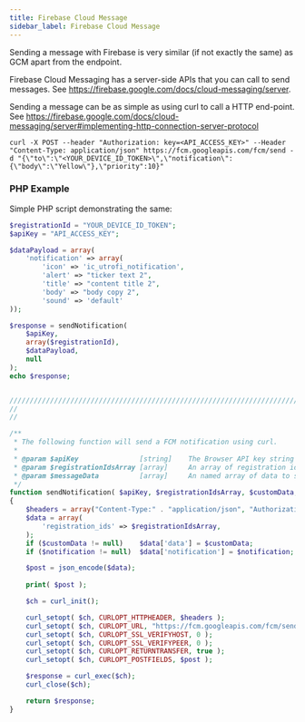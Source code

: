 ```yaml
---
title: Firebase Cloud Message
sidebar_label: Firebase Cloud Message
---
```



Sending a message with Firebase is very similar (if not exactly the same) as GCM apart from the endpoint. 


Firebase Cloud Messaging has a server-side APIs that you can call to send messages. 
See https://firebase.google.com/docs/cloud-messaging/server.

Sending a message can be as simple as using curl to call a HTTP end-point. 
See https://firebase.google.com/docs/cloud-messaging/server#implementing-http-connection-server-protocol

```
curl -X POST --header "Authorization: key=<API_ACCESS_KEY>" --Header "Content-Type: application/json" https://fcm.googleapis.com/fcm/send -d "{\"to\":\"<YOUR_DEVICE_ID_TOKEN>\",\"notification\":{\"body\":\"Yellow\"},\"priority":10}"
```


### PHP Example

Simple PHP script demonstrating the same:

```php
$registrationId = "YOUR_DEVICE_ID_TOKEN";
$apiKey = "API_ACCESS_KEY";

$dataPayload = array(
	'notification' => array(
		'icon' => 'ic_utrofi_notification',
		'alert' => "ticker text 2", 
		'title' => "content title 2", 
		'body' => "body copy 2",
		'sound' => 'default'
));

$response = sendNotification( 
	$apiKey, 
	array($registrationId), 
	$dataPayload,
	null
);
echo $response;


////////////////////////////////////////////////////////////////////////////////
//	
//

/**
 * The following function will send a FCM notification using curl.
 * 
 * @param $apiKey				[string] 	The Browser API key string for your GCM account
 * @param $registrationIdsArray [array] 	An array of registration ids to send this notification to
 * @param $messageData			[array]		An named array of data to send as the notification payload
 */
function sendNotification( $apiKey, $registrationIdsArray, $customData, $notification  )
{
    $headers = array("Content-Type:" . "application/json", "Authorization:" . "key=" . $apiKey);
    $data = array(
        'registration_ids' => $registrationIdsArray,
    );
	if ($customData != null) 	$data['data'] = $customData;
	if ($notification != null)	$data['notification'] = $notification;

	$post = json_encode($data);
	
	print( $post );

    $ch = curl_init();

    curl_setopt( $ch, CURLOPT_HTTPHEADER, $headers ); 
    curl_setopt( $ch, CURLOPT_URL, "https://fcm.googleapis.com/fcm/send" );
    curl_setopt( $ch, CURLOPT_SSL_VERIFYHOST, 0 );
    curl_setopt( $ch, CURLOPT_SSL_VERIFYPEER, 0 );
    curl_setopt( $ch, CURLOPT_RETURNTRANSFER, true );
    curl_setopt( $ch, CURLOPT_POSTFIELDS, $post );

    $response = curl_exec($ch);
    curl_close($ch);

    return $response;
}


```
